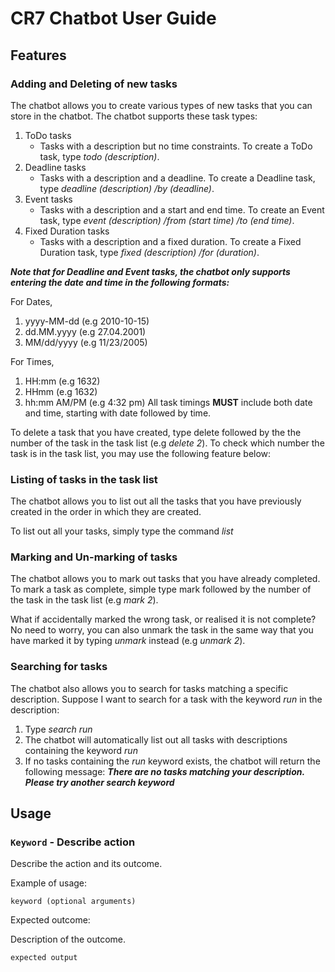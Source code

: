 # CR7 Chatbot User Guide

## Features 

### Adding and Deleting of new tasks

The chatbot allows you to create various types of new tasks that you can store in the chatbot. The chatbot supports these task types:

1. ToDo tasks
   - Tasks with a description but no time constraints. To create a ToDo task, type _todo (description)_.
2. Deadline tasks
   - Tasks with a description and a deadline. To create a Deadline task, type _deadline (description) /by (deadline)_.
3. Event tasks
   - Tasks with a description and a start and end time. To create an Event task, type _event (description) /from (start time) /to (end time)_.
4. Fixed Duration tasks
   - Tasks with a description and a fixed duration. To create a Fixed Duration task, type _fixed (description) /for (duration)_.

***Note that for Deadline and Event tasks, the chatbot only supports entering the date and time in the following formats:***

   For Dates, 
   1. yyyy-MM-dd (e.g 2010-10-15)
   2. dd.MM.yyyy (e.g 27.04.2001)
   3. MM/dd/yyyy (e.g 11/23/2005)

   For Times,
   1. HH:mm (e.g 1632)
   2. HHmm (e.g 1632)
   3. hh:mm AM/PM (e.g 4:32 pm)
   All task timings **MUST** include both date and time, starting with date followed by time.

To delete a task that you have created, type delete followed by the the number of the task in the task list (e.g _delete 2_). To check which number the task is in the task list, you may use the following feature below:

### Listing of tasks in the task list

The chatbot allows you to list out all the tasks that you have previously created in the order in which they are created.

To list out all your tasks, simply type the command _list_

### Marking and Un-marking of tasks 

The chatbot allows you to mark out tasks that you have already completed. To mark a task as complete, simple type mark followed by the number of the task in the task list (e.g _mark 2_). 

What if accidentally marked the wrong task, or realised it is not complete? No need to worry, you can also unmark the task in the same way that you have marked it by typing _unmark_ instead (e.g _unmark 2_).

### Searching for tasks

The chatbot also allows you to search for tasks matching a specific description. Suppose I want to search for a task with the keyword _run_ in the description:
   1. Type _search run_
   2. The chatbot will automatically list out all tasks with descriptions containing the keyword _run_
   3. If no tasks containing the _run_ keyword exists, the chatbot will return the following message: ***There are no tasks matching your description. Please try another search keyword***

## Usage

### `Keyword` - Describe action

Describe the action and its outcome.

Example of usage: 

`keyword (optional arguments)`

Expected outcome:

Description of the outcome.

```
expected output
```
